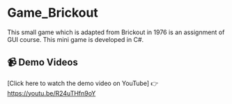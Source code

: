 # Game_Brickout
This small game which is adapted from Brickout in 1976 is an assignment of GUI course. This mini game is developed in C#.

## 📹 Demo Videos

 [Click here to watch the demo video on YouTube]
👉https://youtu.be/R24uTHfn9oY